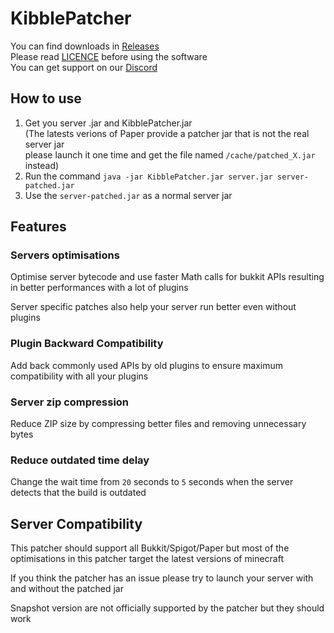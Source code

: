 # KibblePatcher

You can find downloads in [Releases](https://github.com/KibbleLands/KibblePatcher/releases)  
Please read [LICENCE](https://github.com/Fox2Code/Repacker/blob/master/LICENSE) before using the software  
You can get support on our [Discord](https://discord.gg/7gTptwW)

## How to use

1. Get you server .jar and KibblePatcher.jar  
(The latests verions of Paper provide a patcher jar that is not the real server jar  
please launch it one time and get the file named `/cache/patched_X.jar` instead)
2. Run the command `java -jar KibblePatcher.jar server.jar server-patched.jar`
3. Use the `server-patched.jar` as a normal server jar

## Features

### Servers optimisations

Optimise server bytecode and use faster Math calls for bukkit APIs resulting in better performances with a lot of plugins

Server specific patches also help your server run better even without plugins

### Plugin Backward Compatibility

Add back commonly used APIs by old plugins to ensure maximum compatibility with all your plugins

### Server zip compression

Reduce ZIP size by compressing better files and removing unnecessary bytes

### Reduce outdated time delay

Change the wait time from `20` seconds to `5` seconds when the server detects that the build is outdated

## Server Compatibility

This patcher should support all Bukkit/Spigot/Paper but most of the optimisations in this patcher target the latest versions of minecraft

If you think the patcher has an issue please try to launch your server with and without the patched jar 

Snapshot version are not officially supported by the patcher but they should work
